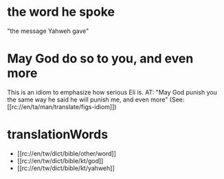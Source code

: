 # the word he spoke

"the message Yahweh gave"

# May God do so to you, and even more

This is an idiom to emphasize how serious Eli is. AT: "May God punish you the same way he said he will punish me, and even more" (See: [[rc://en/ta/man/translate/figs-idiom]])

# translationWords

* [[rc://en/tw/dict/bible/other/word]]
* [[rc://en/tw/dict/bible/kt/god]]
* [[rc://en/tw/dict/bible/kt/yahweh]]
